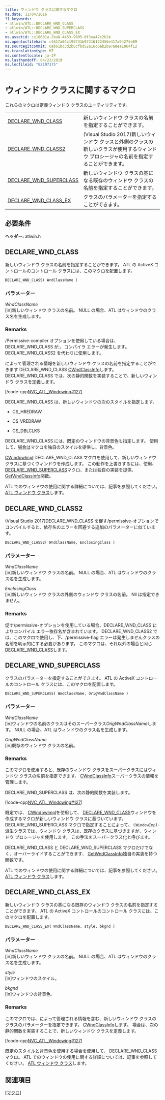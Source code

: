 ```yaml
---
title: ウィンドウ クラスに関するマクロ
ms.date: 11/04/2016
f1_keywords:
- atlwin/ATL::DECLARE_WND_CLASS
- atlwin/ATL::DECLARE_WND_SUPERCLASS
- atlwin/ATL::DECLARE_WND_CLASS_EX
ms.assetid: ce18681a-2bab-4453-9895-0f3ea47c2b24
ms.openlocfilehash: c4617a04c199741b97316122456e417a94275e89
ms.sourcegitcommit: 0ab61bc3d2b6cfbd52a16c6ab2b97a8ea1864f12
ms.translationtype: MT
ms.contentlocale: ja-JP
ms.lasthandoff: 04/23/2019
ms.locfileid: "62197175"
---
```

# <a name="window-class-macros"></a>ウィンドウ クラスに関するマクロ

これらのマクロは定義ウィンドウ クラスのユーティリティです。

|||
|-|-|
|[DECLARE_WND_CLASS](#declare_wnd_class)|新しいウィンドウ クラスの名前を指定することができます。|
|[DECLARE_WND_CLASS2](#declare_wnd_class2)|(Visual Studio 2017)新しいウィンドウ クラスと外側のクラスの新しいクラスが使用するウィンドウ プロシージャの名前を指定することができます。|
|[DECLARE_WND_SUPERCLASS](#declare_wnd_superclass)|新しいウィンドウ クラスの基になる既存のウィンドウ クラスの名前を指定することができます。|
|[DECLARE_WND_CLASS_EX](#declare_wnd_class_ex)|クラスのパラメーターを指定することができます。|

## <a name="requirements"></a>必要条件

**ヘッダー:** atlwin.h

##  <a name="declare_wnd_class"></a>  DECLARE_WND_CLASS

新しいウィンドウ クラスの名前を指定することができます。 ATL の ActiveX コントロールのコントロール クラスには、このマクロを配置します。

```
DECLARE_WND_CLASS( WndClassName )
```

### <a name="parameters"></a>パラメーター

*WndClassName*<br/>
[in]新しいウィンドウ クラスの名前。 NULL の場合、ATL はウィンドウのクラス名を生成します。

### <a name="remarks"></a>Remarks

/Permissive-compiler オプションを使用している場合は、DECLARE_WND_CLASS が;、コンパイラ エラーが発生します。DECLARE_WND_CLASS2 を代わりに使用します。

によって管理される情報を新しいウィンドウ クラスの名前を指定することができます DECLARE_WND_CLASS [CWndClassInfo](cwndclassinfo-class.md)します。 DECLARE_WND_CLASS では、次の静的関数を実装することで、新しいウィンドウ クラスを定義します。

[!code-cpp[NVC_ATL_Windowing#127](../../atl/codesnippet/cpp/window-class-macros_1.cpp)]

DECLARE_WND_CLASS は、新しいウィンドウの次のスタイルを指定します。

- CS_HREDRAW

- CS_VREDRAW

- CS_DBLCLKS

DECLARE_WND_CLASS には、既定のウィンドウの背景色も指定します。 使用して、[場合は](#declare_wnd_class_ex)マクロを独自のスタイルを提供し、背景色。

[CWindowImpl](cwindowimpl-class.md) DECLARE_WND_CLASS マクロを使用して、新しいウィンドウ クラスに基づくウィンドウを作成します。 この動作を上書きするには、使用、 [DECLARE_WND_SUPERCLASS](#declare_wnd_superclass)マクロ、または独自の実装を提供、 [GetWndClassInfo](cwindowimpl-class.md#getwndclassinfo)関数。

ATL でのウィンドウの使用に関する詳細については、記事を参照してください。 [ATL ウィンドウ クラス](../../atl/atl-window-classes.md)します。

##  <a name="declare_wnd_class2"></a>  DECLARE_WND_CLASS2

(Visual Studio 2017)DECLARE_WND_CLASS を促す/permissive-オプションでコンパイルすると、依存名のエラーを回避する追加のパラメーターに似ています。

```
DECLARE_WND_CLASS2( WndClassName, EnclosingClass )
```

### <a name="parameters"></a>パラメーター

*WndClassName*<br/>
[in]新しいウィンドウ クラスの名前。 NULL の場合、ATL はウィンドウのクラス名を生成します。

*EnclosingClass*<br/>
[in]新しいウィンドウ クラスの外側のウィンドウ クラスの名前。 Nll は指定できません。

### <a name="remarks"></a>Remarks

促す/permissive-オプションを使用している場合、DECLARE_WND_CLASS によりコンパイル エラー依存名が含まれています。 DECLARE_WND_CLASS2 では、このマクロで使用し、下、/permissive-flag エラーは発生しませんクラスの名前を明示的にする必要があります。
このマクロは、それ以外の場合と同じ[DECLARE_WND_CLASS](#declare_wnd_class)します。

##  <a name="declare_wnd_superclass"></a>  DECLARE_WND_SUPERCLASS

クラスのパラメーターを指定することができます。 ATL の ActiveX コントロールのコントロール クラスには、このマクロを配置します。

```
DECLARE_WND_SUPERCLASS( WndClassName, OrigWndClassName )
```

### <a name="parameters"></a>パラメーター

*WndClassName*<br/>
[in]ウィンドウの名前のクラスはそのスーパークラス*OrigWndClassName*します。 NULL の場合、ATL はウィンドウのクラス名を生成します。

*OrigWndClassName*<br/>
[in]既存のウィンドウ クラスの名前。

### <a name="remarks"></a>Remarks

このマクロを使用すると、既存のウィンドウ クラスをスーパークラスにはウィンドウ クラスの名前を指定できます。 [CWndClassInfo](cwndclassinfo-class.md)スーパークラスの情報を管理します。

DECLARE_WND_SUPERCLASS は、次の静的関数を実装します。

[!code-cpp[NVC_ATL_Windowing#127](../../atl/codesnippet/cpp/window-class-macros_1.cpp)]

既定では、 [CWindowImpl](cwindowimpl-class.md)を使用して、 [DECLARE_WND_CLASS](#declare_wnd_class)ウィンドウを作成するマクロが新しいウィンドウ クラスに基づいています。 DECLARE_WND_SUPERCLASS マクロで指定することによって、 `CWindowImpl`-派生クラスでは、ウィンドウ クラスは、既存のクラスに基づきますが、ウィンドウ プロシージャを使用します。 この手法をスーパークラス化と呼びます。

DECLARE_WND_CLASS と DECLARE_WND_SUPERCLASS マクロだけでなく、オーバーライドすることができます、 [GetWndClassInfo](cwindowimpl-class.md#getwndclassinfo)独自の実装を持つ関数です。

ATL でのウィンドウの使用に関する詳細については、記事を参照してください。 [ATL ウィンドウ クラス](../../atl/atl-window-classes.md)します。

##  <a name="declare_wnd_class_ex"></a>  DECLARE_WND_CLASS_EX

新しいウィンドウ クラスの基になる既存のウィンドウ クラスの名前を指定することができます。 ATL の ActiveX コントロールのコントロール クラスには、このマクロを配置します。

```
DECLARE_WND_CLASS_EX( WndClassName, style, bkgnd )
```

### <a name="parameters"></a>パラメーター

*WndClassName*<br/>
[in]新しいウィンドウ クラスの名前。 NULL の場合、ATL はウィンドウのクラス名を生成します。

*style*<br/>
[in]ウィンドウのスタイル。

*bkgnd*<br/>
[in]ウィンドウの背景色。

### <a name="remarks"></a>Remarks

このマクロでは、によって管理される情報を含む、新しいウィンドウ クラスのクラスのパラメーターを指定できます。 [CWndClassInfo](cwndclassinfo-class.md)します。 場合は、次の静的関数を実装することで、新しいウィンドウ クラスを定義します。

[!code-cpp[NVC_ATL_Windowing#127](../../atl/codesnippet/cpp/window-class-macros_1.cpp)]

既定のスタイルと背景色を使用する場合を使用して、 [DECLARE_WND_CLASS](#declare_wnd_class)マクロ。 ATL でのウィンドウの使用に関する詳細については、記事を参照してください。 [ATL ウィンドウ クラス](../../atl/atl-window-classes.md)します。

## <a name="see-also"></a>関連項目

[[マクロ]](atl-macros.md)
